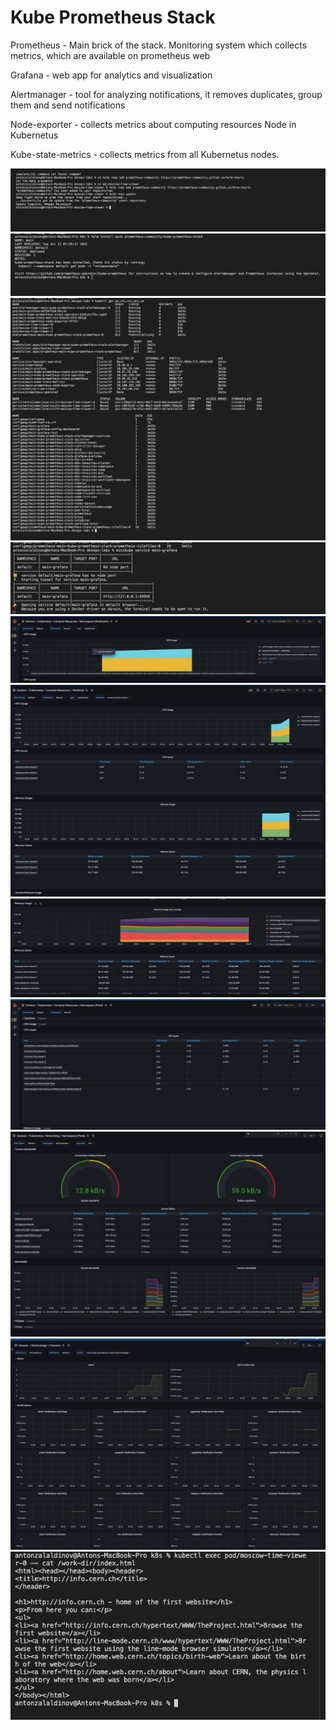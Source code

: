 # Kube Prometheus Stack

Prometheus - Main brick of the stack. Monitoring system which collects metrics, which are available on prometheus web

Grafana - web app for analytics and visualization

Alertmanager - tool for analyzing notifications, it removes duplicates, group them and send notifications

Node-exporter - collects metrics about computing resources Node in Kubernetus

Kube-state-metrics - collects metrics from all Kubernetus nodes.

![STEP-1](../screenshots/lab14/step-1.jpg)
![STEP-2](../screenshots/lab14/step-2.jpg)
![STEP-3](../screenshots/lab14/step-3.jpg)
![STEP-4](../screenshots/lab14/step-4.jpg)
![STEP-5](../screenshots/lab14/step-5-cpu-usage.jpg)
![STEP-6](../screenshots/lab14/step-6-cpu%20usage-by-pod.jpg)
![STEP-7](../screenshots/lab14/step-7-memory-usage.jpg)
![STEP-8](../screenshots/lab14/step-8-all-pods.jpg)
![STEP-9](../screenshots/lab14/step-9-bandwidth.jpg)
![STEP-10](../screenshots/lab14/step-10-alerts.jpg)
![STEP-11](../screenshots/lab14/step-11-init-containers.jpg)
